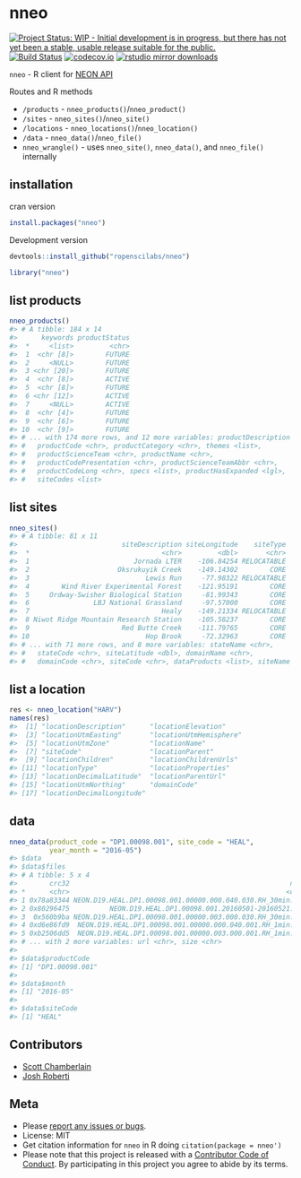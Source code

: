 nneo
====



[![Project Status: WIP - Initial development is in progress, but there has not yet been a stable, usable release suitable for the public.](http://www.repostatus.org/badges/latest/wip.svg)](http://www.repostatus.org/#wip)
[![Build Status](https://travis-ci.org/ropenscilabs/nneo.svg?branch=master)](https://travis-ci.org/ropenscilabs/nneo)
[![codecov.io](https://codecov.io/github/ropenscilabs/nneo/coverage.svg?branch=master)](https://codecov.io/github/ropenscilabs/nneo?branch=master)
[![rstudio mirror downloads](https://cranlogs.r-pkg.org/badges/nneo)](https://github.com/metacran/cranlogs.app)


`nneo` - R client for [NEON API](http://data.neonscience.org/data-api)

Routes and R methods

* `/products` - `nneo_products()`/`nneo_product()`
* `/sites` - `nneo_sites()`/`nneo_site()`
* `/locations` - `nneo_locations()`/`nneo_location()`
* `/data` - `nneo_data()`/`nneo_file()`
* `nneo_wrangle()` - uses `nneo_site()`, `nneo_data()`, and 
`nneo_file()` internally


## installation

cran version


```r
install.packages("nneo")
```

Development version


```r
devtools::install_github("ropenscilabs/nneo")
```


```r
library("nneo")
```

## list products


```r
nneo_products()
#> # A tibble: 184 x 14
#>      keywords productStatus
#>  *     <list>         <chr>
#>  1  <chr [8]>        FUTURE
#>  2     <NULL>        FUTURE
#>  3 <chr [20]>        FUTURE
#>  4  <chr [8]>        ACTIVE
#>  5  <chr [8]>        FUTURE
#>  6 <chr [12]>        ACTIVE
#>  7     <NULL>        ACTIVE
#>  8  <chr [4]>        FUTURE
#>  9  <chr [6]>        FUTURE
#> 10  <chr [9]>        FUTURE
#> # ... with 174 more rows, and 12 more variables: productDescription <chr>,
#> #   productCode <chr>, productCategory <chr>, themes <list>,
#> #   productScienceTeam <chr>, productName <chr>,
#> #   productCodePresentation <chr>, productScienceTeamAbbr <chr>,
#> #   productCodeLong <chr>, specs <list>, productHasExpanded <lgl>,
#> #   siteCodes <list>
```

## list sites


```r
nneo_sites()
#> # A tibble: 81 x 11
#>                          siteDescription siteLongitude    siteType
#>  *                                 <chr>         <dbl>       <chr>
#>  1                          Jornada LTER    -106.84254 RELOCATABLE
#>  2                      Oksrukuyik Creek    -149.14302        CORE
#>  3                             Lewis Run     -77.98322 RELOCATABLE
#>  4        Wind River Experimental Forest    -121.95191        CORE
#>  5     Ordway-Swisher Biological Station     -81.99343        CORE
#>  6                LBJ National Grassland     -97.57000        CORE
#>  7                                 Healy    -149.21334 RELOCATABLE
#>  8 Niwot Ridge Mountain Research Station    -105.58237        CORE
#>  9                       Red Butte Creek    -111.79765        CORE
#> 10                             Hop Brook     -72.32963        CORE
#> # ... with 71 more rows, and 8 more variables: stateName <chr>,
#> #   stateCode <chr>, siteLatitude <dbl>, domainName <chr>,
#> #   domainCode <chr>, siteCode <chr>, dataProducts <list>, siteName <chr>
```

## list a location


```r
res <- nneo_location("HARV")
names(res)
#>  [1] "locationDescription"      "locationElevation"       
#>  [3] "locationUtmEasting"       "locationUtmHemisphere"   
#>  [5] "locationUtmZone"          "locationName"            
#>  [7] "siteCode"                 "locationParent"          
#>  [9] "locationChildren"         "locationChildrenUrls"    
#> [11] "locationType"             "locationProperties"      
#> [13] "locationDecimalLatitude"  "locationParentUrl"       
#> [15] "locationUtmNorthing"      "domainCode"              
#> [17] "locationDecimalLongitude"
```

## data


```r
nneo_data(product_code = "DP1.00098.001", site_code = "HEAL",
          year_month = "2016-05")
#> $data
#> $data$files
#> # A tibble: 5 x 4
#>        crc32                                                       name
#> *      <chr>                                                      <chr>
#> 1 0x78a83344 NEON.D19.HEAL.DP1.00098.001.00000.000.040.030.RH_30min.csv
#> 2 0x80296475          NEON.D19.HEAL.DP1.00098.001.20160501-20160521.xml
#> 3  0x560b9ba NEON.D19.HEAL.DP1.00098.001.00000.003.000.030.RH_30min.csv
#> 4 0xd6e86fd9  NEON.D19.HEAL.DP1.00098.001.00000.000.040.001.RH_1min.csv
#> 5 0xb2506dd5  NEON.D19.HEAL.DP1.00098.001.00000.003.000.001.RH_1min.csv
#> # ... with 2 more variables: url <chr>, size <chr>
#> 
#> $data$productCode
#> [1] "DP1.00098.001"
#> 
#> $data$month
#> [1] "2016-05"
#> 
#> $data$siteCode
#> [1] "HEAL"
```

## Contributors

* [Scott Chamberlain](https://github.com/sckott)
* [Josh Roberti](https://github.com/jaroberti)

## Meta

* Please [report any issues or bugs](https://github.com/ropenscilabs/nneo/issues).
* License: MIT
* Get citation information for `nneo` in R doing `citation(package = nneo')`
* Please note that this project is released with a [Contributor Code of Conduct](CONDUCT.md).
By participating in this project you agree to abide by its terms.
